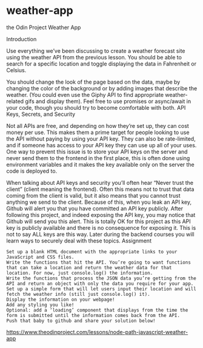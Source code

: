 # weather-app
the Odin Project Weather App


Introduction

Use everything we’ve been discussing to create a weather forecast site using the weather API from the previous lesson. You should be able to search for a specific location and toggle displaying the data in Fahrenheit or Celsius.

You should change the look of the page based on the data, maybe by changing the color of the background or by adding images that describe the weather. (You could even use the Giphy API to find appropriate weather-related gifs and display them). Feel free to use promises or async/await in your code, though you should try to become comfortable with both.
API Keys, Secrets, and Security

Not all APIs are free, and depending on how they’re set up, they can cost money per use. This makes them a prime target for people looking to use the API without paying by using your API key. They can also be rate-limited, and if someone has access to your API key they can use up all of your uses. One way to prevent this issue is to store your API keys on the server and never send them to the frontend in the first place, this is often done using environment variables and it makes the key available only on the server the code is deployed to.

When talking about API keys and security you’ll often hear “Never trust the client” (client meaning the frontend). Often this means not to trust that data coming from the client is valid, but it also means that you cannot trust anything we send to the client. Because of this, when you leak an API key, Github will alert you that you have committed an API key publicly. After following this project, and indeed exposing the API key, you may notice that Github will send you this alert. This is totally OK for this project as this API key is publicly available and there is no consequence for exposing it. This is not to say ALL keys are this way. Later during the backend courses you will learn ways to securely deal with these topics.
Assignment

    Set up a blank HTML document with the appropriate links to your JavaScript and CSS files.
    Write the functions that hit the API. You’re going to want functions that can take a location and return the weather data for that location. For now, just console.log() the information.
    Write the functions that process the JSON data you’re getting from the API and return an object with only the data you require for your app.
    Set up a simple form that will let users input their location and will fetch the weather info (still just console.log() it).
    Display the information on your webpage!
    Add any styling you like!
    Optional: add a ‘loading’ component that displays from the time the form is submitted until the information comes back from the API.
    Push that baby to github and share your solution below!

https://www.theodinproject.com/lessons/node-path-javascript-weather-app
